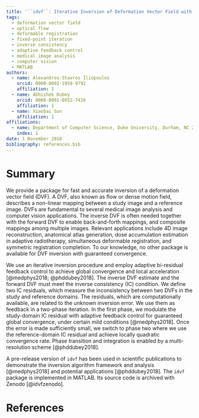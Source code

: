 ```yaml
---
title: '``idvf``: Iterative Inversion of Deformation Vector Field with Adaptive Bi-residual Feedback Control'
tags:
  - deformation vector field
  - optical flow
  - deformable registration
  - fixed-point iteration
  - inverse consistency
  - adaptive feedback control
  - medical image analysis
  - computer vision
  - MATLAB
authors:
  - name: Alexandros-Stavros Iliopoulos
    orcid: 0000-0002-1959-9792
    affiliation: 1
  - name: Abhishek Dubey
    orcid: 0000-0001-8052-7416
    affiliation: 1
  - name: Xiaobai Sun
    affiliation: 1
affiliations:
  - name: Department of Computer Science, Duke University, Durham, NC 27708, USA
    index: 1
date: 1 November 2018
bibliography: references.bib
---
```



# Summary

We provide a package for fast and accurate inversion of a deformation
vector field (DVF).  A DVF, also known as flow or dense motion field,
describes a non-linear mapping between a study image and a reference image.
DVFs are fundamental to several medical image analysis and computer vision
applications.  The inverse DVF is often needed together with the forward
DVF to enable back-and-forth mappings, and composite mappings among
multiple images.  Relevant applications include 4D image reconstruction,
anatomical atlas generation, dose accumulation estimation in adaptive
radiotherapy, simultaneous deformable registration, and symmetric
registration completion.  To our knowledge, no other package is available
for DVF inversion with guaranteed convergence.

We use an iterative inversion procedure and employ adaptive bi-residual
feedback control to achieve global convergence and local acceleration
[@medphys2018; @phddubey2018].  The inverse DVF estimate and the forward
DVF must meet the inverse consistency (IC) condition.  We define two IC
residuals, which measure the inconsistency between two DVFs in the study
and reference domains.  The residuals, which are computationally available,
are related to the unknown inversion error.  We use them as feedback in a
two-phase iteration.  In the first phase, we modulate the study-domain IC
residual with adaptive feedback control for guaranteed global convergence,
under certain mild conditions [@medphys2018].  Once the error is made
sufficiently small, we switch to phase two where we use the
reference-domain IC residual and achieve locally quadratic convergence
rate.  Phase transition and integration is enabled by a multi-resolution
scheme [@phddubey2018].

A pre-release version of ``idvf`` has been used in scientific publications
to demonstrate the inversion algorithm framework and analysis
[@medphys2018] and potential applications [@phddubey2018].  The ``idvf``
package is implemented in MATLAB.  Its source code is archived with Zenodo
[@idvfzenodo].



# References

